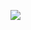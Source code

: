 <a href="https://lh3.googleusercontent.com/-uAfjBQmElrz17WglldykemhC5jnttUd7ypomJsvlkO4ONS61yWWFZE3t3X0ass--SxETKuHUUJrCiuaDc2dIWKbrYmgSpyZYqXcLM-QWzzitzLrbDOpgvvjKdDi3ROYTODFu_on8g=w2400?source=screenshot.guru"> <img src="https://lh3.googleusercontent.com/-uAfjBQmElrz17WglldykemhC5jnttUd7ypomJsvlkO4ONS61yWWFZE3t3X0ass--SxETKuHUUJrCiuaDc2dIWKbrYmgSpyZYqXcLM-QWzzitzLrbDOpgvvjKdDi3ROYTODFu_on8g=w600-h315-p-k" /> </a>
